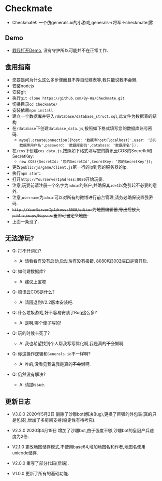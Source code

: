 # Checkmate
- Checkmate!: 一个仿generals.io的小游戏,generals->将军->checkmate(雾

## Demo

- [戳我打开Demo](http://175.24.85.24:8080), 没有守护所以可能并不在正常工作.

## 食用指南
- 您要是问为什么这么多步骤而且不弄自动建表等,我只能说我~~不会~~懒.
- 安装nodejs
- 安装git
- 执行`git clone https://github.com/By-Ha/Checkmate.git`
- 切换目录`cd Checkmate/`
- 安装依赖`npm install`
- 建立一个数据库并导入`/database/database_struct.sql`,此文件为数据表的结构
- 在`/database`下创建`database_data.js`,按照如下格式填写您的数据库账号密码:
    - `mysql.createConnection({host: '数据库host(localhost)',user: '访问数据库用户名',password: '数据库密码',database: '数据库名'});`
- 在`/cos`下创建`cos_data.js`,按照如下格式填写您的腾讯云COS的SecretId和SecretKey:
    - `new COS({SecretId: '您的SecretId',SecretKey: '您的SecretKey'});`
- 更改`public/js/game/client.js`第一行的ip到您的服务器的ip.
- 执行`npm start`.
- 打开`http://YourServerIpAdress:8080`开始玩耍.
- 注意,玩耍前请注册一个名字为`admin`的账户,并确保其`id=1`以免引起不必要的意外.
- 注意,`username`为`admin`可以对所有的微博进行前台管理,请务必确保设置强密码.
- ~~`http://YourServerIpAdress:8080/editor`为地图编辑器,导出后放入`public/maps/Mapsize`里即可自定义地图.~~
- 上面一条没了.

## 无法游玩?
- Q: 打不开网页?
    - A: 请看看有没有启动,启动后有没有报错, 8080和3002端口是否开启.

- Q: 如何建数据库?
    - A: 建议上宝塔

- Q: 腾讯云COS是什么?
    - A: 请回退到V2.2版本安装吧.

- Q: 什么垃圾游戏,好不容易安装了Bug这么多?
    - A: 是啊,哪个傻子写的!

- Q: 玩的时候卡死了?
    - A: 我也希望找到个人帮我写写优化啊,我是真的~~不会~~懒啊.

- Q: 你这操作逻辑和`Generals.io`不一样啊?
    - A: 咋的,没看见我说我是真的~~不会~~懒啊.

- Q: 仍然没有解决?
    - A: 请提issue.

## 更新日志

- V3.0.0 2020年5月2日 删除了沙雕bot(解决Bug),更换了巨强的外包装(真的只是包装),增加了多房间支持(稳定性有待考究).

- V2.2.0 2020年4月19日 增加了沙雕bot,由于强度不够,沙雕bot的皇冠产兵速度为2倍.

- V2.1.0 更改地图储存模式,不使用base64,增加地图名和作者,地图名使用unicode储存.

- V2.0.0 重写了部分代码(后端).

- V1.0.0 更新了所有的基础功能.